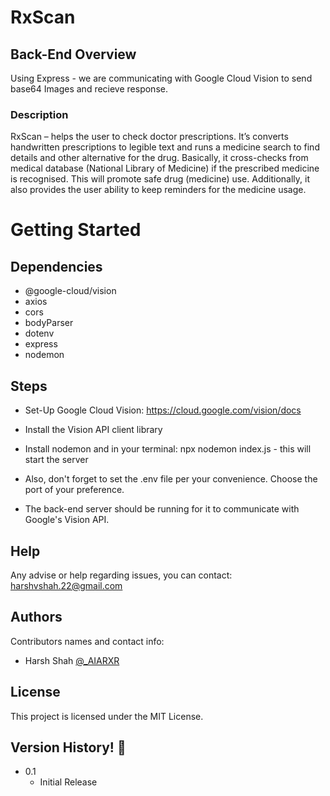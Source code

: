 # RxScan

## Back-End Overview

Using Express - we are communicating with Google Cloud Vision to send base64 Images and recieve response.

### Description

RxScan – helps the user to check doctor prescriptions. It’s converts handwritten
prescriptions to legible text and runs a medicine search to find details and other
alternative for the drug. Basically, it cross-checks from medical database (National
Library of Medicine) if the prescribed medicine is recognised. This will promote safe
drug (medicine) use. Additionally, it also provides the user ability to keep reminders for
the medicine usage.

# Getting Started

## Dependencies
* @google-cloud/vision
* axios
* cors
* bodyParser
* dotenv
* express
* nodemon

## Steps
* Set-Up Google Cloud Vision: https://cloud.google.com/vision/docs

* Install the Vision API client library

* Install nodemon and in your terminal: npx nodemon index.js - this will start the server

* Also, don't forget to set the .env file per your convenience. Choose the port of your preference.

* The back-end server should be running for it to communicate with Google's Vision API.


## Help

Any advise or help regarding issues, you can contact: harshvshah.22@gmail.com

## Authors

Contributors names and contact info:
* Harsh Shah [@_AIARXR](https://twitter.com/_AIARXR)

## License

This project is licensed under the MIT License.

## Version History! :tada:

* 0.1
    * Initial Release

